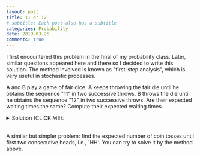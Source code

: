 ```yaml
---
layout: post
title: 11 or 12
# subtitle: Each post also has a subtitle
categories: Probability
date: 2019-03-26
comments: true
---
```

I first encountered this problem in the final of my probability class.
Later, similar questions appeared here and there so I decided to write this solution.
The method involved is known as "first-step analysis", which is very useful in stochastic processes.

A and B play a game of fair dice. A keeps throwing the fair die until he obtains the sequence "11" in two successive
throws. B throws the die until he obtains the sequence "12" in two successive throws.
Are their expected waiting times the same? Compute their expected waiting times.


<details><summary>Solution (CLICK ME): </summary>
<p>
Let $E_0=[\text{ expectation to get '11' if last roll is not 1 }]$ and $E_1=[\text{ expectation to get '11' if last roll is 1 }]$. Then we have the following recursive relationship:
\begin{align*}
\begin{cases}
E_0 = \frac{1}{6}(E_1+1)+\frac{5}{6}(E_0+1) \\
E_1 = \frac{5}{6}(E_0+1)+\frac{1}{6},
\end{cases}
\end{align*}
which gives
\begin{align*}
\begin{cases}
E_0 =42\\
E_1 =36.
\end{cases}
\end{align*}
Here $E_0 = 42$ is the average waiting time to obtain the sequence '11'.

Similarly, let $E'_0=[\text{ expectation to get '12' if last roll is not 1 }]$ and $E'_1=[\text{ expectation to get '12' if last roll is 1 }]$. Then we have the following recursive relationship:
\begin{align*}
\begin{cases}
E'_0 = \frac{1}{6}E'_1+\frac{5}{6}E'_0+1\\
E'_1 = \frac{1}{6}E'_1 + \frac{4}{6}E'_0+1
\end{cases}
\end{align*}
which gives
\begin{align*}
\begin{cases}
E'_0 =36\\
E'_1 =30,
\end{cases}
\end{align*}
Here $E'_0 = 36$ is the average waiting time to obtain the sequence '12'.

We see that, in average, we should expect to see the sequence '12' sooner compared to '11'.
</p>
</details>
<br/>

A similar but simpler problem: find the expected number of coin tosses until first two consecutive heads, i.e., 'HH'.
You can try to solve it by the method above.
